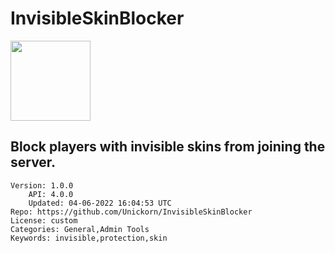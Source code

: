 # InvisibleSkinBlocker
<img src="https://raw.githubusercontent.com/Unickorn/InvisibleSkinBlocker/d888340bdb3ddff882d866cb509f43e06c584770/icon.png" width="128" height="128" />

## Block players with invisible skins from joining the server.
```properties
Version: 1.0.0
    API: 4.0.0
    Updated: 04-06-2022 16:04:53 UTC
Repo: https://github.com/Unickorn/InvisibleSkinBlocker
License: custom
Categories: General,Admin Tools
Keywords: invisible,protection,skin
```